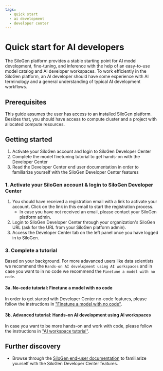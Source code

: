 ```yaml
---
tags:
  - quick start
  - ai development
  - developer center
---
```


# Quick start for AI developers

The SiloGen platform provides a stable starting point for AI model development, fine-tuning, and inference with the help of an easy-to-use model catalog and AI developer workspaces. To work efficiently in the SiloGen platform, an AI developer should have some experience with AI terminology and a general understanding of typical AI development workflows.

## Prerequisites

This guide assumes the user has access to an installed SiloGen platform. Besides that, you should have access to compute cluster and a project with allocated compute resources.

## Getting started

1. Activate your SiloGen account and login to SiloGen Developer Center
2. Complete the model finetuning tutorial to get hands-on with the Developer Center
3. Read the Developer Center end user documentation in order to familiarize yourself with the SiloGen Developer Center features

### 1. Activate your SiloGen account & login to SiloGen Developer Center
1. You should have received a registration email with a link to activate your account. Click on the link in this email to start the registration process.
    - In case you have not received an email, please contact your SiloGen platform admin.
3. Login to SiloGen Developer Center through your organization's SiloGen URL (ask for the URL from your SiloGen platform admin).
4. Access the Developer Center tab on the left panel once you have logged in to SiloGen.

### 3. Complete a tutorial
Based on your background. For more adavanced users like data scientists we recommend the `Hands-on AI development using AI workspaces` and in case you want to in no code we recommend the `Finetune a model with no code`.

#### 3a. No-code tutorial: Finetune a model with no code
In order to get started with Developer Center no-code features, please follow the instructions in ["Finetune a model with no code"](./tutorials/No-code%20finetuning%20tutorial.md).

#### 3b. Advanced tutorial: Hands-on AI development using AI workspaces
In case you want to be more hands-on and work with code,  please follow the instructions in ["AI workspace tutorial"](./tutorials/AI%20workspace%20tutorial.md).

## Further discovery
- Browse through the [SiloGen end-user documentation](https://docs.silogen.ai/core/docs/developer-center/overview/) to familiarize yourself with the SiloGen Developer Center features.
